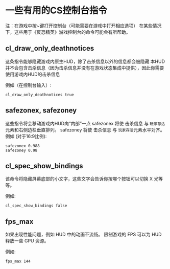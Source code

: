 # 一些有用的CS控制台指令
注：在游戏中按~键打开控制台（可能需要在游戏中打开相应选项）
在某些情况下，这些用于《反恐精英》游戏控制台的命令可能会有所帮助。

## cl_draw_only_deathnotices
这条指令能够隐藏游戏内原生HUD，除了击杀信息以外的信息都会被隐藏
本HUD并不会包含击杀信息（因为击杀信息并没有在游戏状态集成中提供），因此你需要使用游戏内HUD的击杀信息

例如（在控制台输入）:
```
cl_draw_only_deathnotices true
```

## safezonex, safezoney
这些指令将会移动游戏内HUD向“内部”一点
safezonex 将使 击杀信息 与 
`玩家存活`元素和右侧边栏垂直排列。
safezoney 将使 击杀信息 与 
`玩家存活`元素水平对齐。
例如 (对于16:9比例):
```
safezonex 0.988
safezoney 0.98
```

## cl_spec_show_bindings
该命令将隐藏屏幕底部的小文字，这些文字会告诉你按哪个按钮可以切换 X 光等等。

例如:
```
cl_spec_show_bindings false
```

## fps_max
如果出现性能问题，例如 HUD 中的动画不流畅。
限制游戏的 FPS 可以为 HUD 释放一些 GPU 资源。

例如:
```
fps_max 144
```
